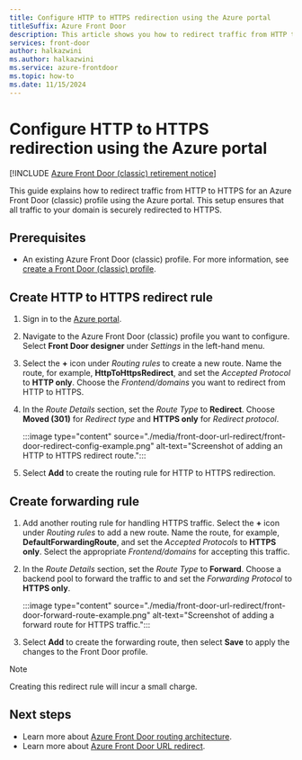 ```yaml
---
title: Configure HTTP to HTTPS redirection using the Azure portal
titleSuffix: Azure Front Door
description: This article shows you how to redirect traffic from HTTP to HTTPS for an Azure Front Door (classic) profile using the Azure portal.
services: front-door
author: halkazwini
ms.author: halkazwini
ms.service: azure-frontdoor
ms.topic: how-to
ms.date: 11/15/2024
---
```


# Configure HTTP to HTTPS redirection using the Azure portal

[!INCLUDE [Azure Front Door (classic) retirement notice](../../includes/front-door-classic-retirement.md)]

This guide explains how to redirect traffic from HTTP to HTTPS for an Azure Front Door (classic) profile using the Azure portal. This setup ensures that all traffic to your domain is securely redirected to HTTPS.

## Prerequisites

* An existing Azure Front Door (classic) profile. For more information, see [create a Front Door (classic) profile](quickstart-create-front-door.md).

## Create HTTP to HTTPS redirect rule

1. Sign in to the [Azure portal](https://portal.azure.com).

2. Navigate to the Azure Front Door (classic) profile you want to configure. Select **Front Door designer** under *Settings* in the left-hand menu.

3. Select the **+** icon under *Routing rules* to create a new route. Name the route, for example, **HttpToHttpsRedirect**, and set the *Accepted Protocol* to **HTTP only**. Choose the *Frontend/domains* you want to redirect from HTTP to HTTPS.

4. In the *Route Details* section, set the *Route Type* to **Redirect**. Choose **Moved (301)** for *Redirect type* and **HTTPS only** for *Redirect protocol*.

    :::image type="content" source="./media/front-door-url-redirect/front-door-redirect-config-example.png" alt-text="Screenshot of adding an HTTP to HTTPS redirect route.":::

5. Select **Add** to create the routing rule for HTTP to HTTPS redirection.

## Create forwarding rule

1. Add another routing rule for handling HTTPS traffic. Select the **+** icon under *Routing rules* to add a new route. Name the route, for example, **DefaultForwardingRoute**, and set the *Accepted Protocols* to **HTTPS only**. Select the appropriate *Frontend/domains* for accepting this traffic.

2. In the *Route Details* section, set the *Route Type* to **Forward**. Choose a backend pool to forward the traffic to and set the *Forwarding Protocol* to **HTTPS only**.

    :::image type="content" source="./media/front-door-url-redirect/front-door-forward-route-example.png" alt-text="Screenshot of adding a forward route for HTTPS traffic.":::

3. Select **Add** to create the forwarding route, then select **Save** to apply the changes to the Front Door profile.

> [!NOTE]
> Creating this redirect rule will incur a small charge.

## Next steps

- Learn more about [Azure Front Door routing architecture](front-door-routing-architecture.md).
- Learn more about [Azure Front Door URL redirect](front-door-url-redirect.md).
